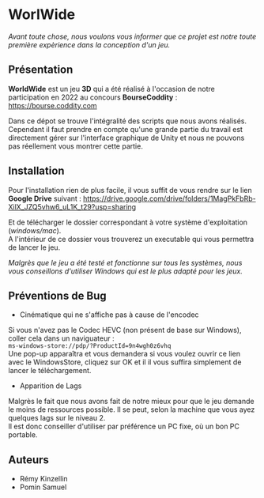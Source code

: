 # WorlWide

*Avant toute chose, nous voulons vous informer que ce projet est notre toute première expèrience dans la conception d'un jeu.*

## Présentation

**WorldWide** est un jeu **3D** qui a été réalisé à l'occasion de notre participation en 2022 au concours **BourseCoddity** : https://bourse.coddity.com<br>

Dans ce dépot se trouve l'intégralité des scripts que nous avons réalisés. Cependant il faut prendre en compte qu'une grande partie du travail est directement gérer sur l'interface graphique de Unity et nous ne pouvons pas réellement vous montrer cette partie.

## Installation 

Pour l'installation rien de plus facile, il vous suffit de vous rendre sur le lien **Google Drive** suivant : https://drive.google.com/drive/folders/1MagPkFbRb-XilX_JZQ5vhw6_uL1K_t29?usp=sharing

Et de télécharger le dossier correspondant à votre système d'exploitation (*windows/mac*).<br>
A l'intérieur de ce dossier vous trouverez un executable qui vous permettra de lancer le jeu.

*Malgrès que le jeu a été testé et fonctionne sur tous les systèmes, nous vous conseillons d'utiliser Windows qui est le plus adapté pour les jeux.*

## Préventions de Bug

* Cinématique qui ne s'affiche pas à cause de l'encodec

Si vous n'avez pas le Codec HEVC (non présent de base sur Windows), coller cela dans un naviguateur : <br> `ms-windows-store://pdp/?ProductId=9n4wgh0z6vhq` <br>
Une pop-up apparaîtra et vous demandera si vous voulez ouvrir ce lien avec le WindowsStore, cliquez sur OK et il il vous suffira simplement de lancer le téléchargement.

* Apparition de Lags

Malgrès le fait que nous avons fait de notre mieux pour que le jeu demande le moins de ressources possible. Il se peut, selon la machine que vous ayez quelques lags sur le niveau 2. <br>
Il est donc conseiller d'utiliser par préférence un PC fixe, où un bon PC portable.

## Auteurs

* Rémy Kinzellin
* Pomin Samuel





